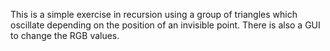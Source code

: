 This is a simple exercise in recursion using a group of triangles which oscillate depending on the position of an invisible point. There is also a GUI to change the RGB values.
